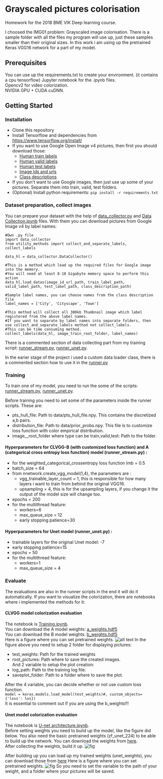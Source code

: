 # Grayscaled pictures colorisation  

Homework for the 2018 BME VIK Deep learning course.

I choosed the IMG01 problem: Grayscaled image colorisation.
There is a sample folder with all the files my program will use up, just these samples smaller than their original sizes.
In this work i am using up the pretrained Keras VGG16 network for a part of my model.

## Prerequisites  
You can use up the requirements.txt to create your environment. (it contains a cpu tensorflow) Jupyter notebook  for the .ipynb files.  
Opencv2 for video colorization.  
NVIDIA GPU + CUDA cuDNN.  

## Getting Started

### Installation

- Clone this repository  
- Install Tensorflow and dependencies from https://www.tensorflow.org/install/
- If you want to use Google Open Image v4 pictures, then first you should download those:
  - [Human train labels](https://storage.googleapis.com/openimages/2018_04/train/train-annotations-human-imagelabels.csv)  
  - [Human valid labels](https://storage.googleapis.com/openimages/2018_04/validation/validation-annotations-human-imagelabels.csv)  
  - [Human test labels](https://storage.googleapis.com/openimages/2018_04/test/test-annotations-human-imagelabels.csv)  
  - [Image Ids and urls](https://storage.googleapis.com/openimages/2018_04/image_ids_and_rotation.csv)  
  - [Class descriptions](https://storage.googleapis.com/openimages/2018_04/class-descriptions.csv)  
- If you don't want to use Google images, then just use up some of your pictures. Separate them into train, valid, test folders.
- (Optional) Install python requirements:
    `pip install -r requirements.txt`
    
### Dataset preparation, collect images

You can prepare your dataset with the help of [data_collector.py](https://github.com/caspien6/deep_learning/blob/master/src/data_collector.py) and [Data Collection.ipynb](https://github.com/caspien6/deep_learning/blob/master/src/Data%20Collection.ipynb) files.
With them you can download pictures from Google Image v4 by label names: 
```
#Own .py file
import data_collector
from utility_methods import collect_and_separate_labels, collect_labels

data_hl = data_collector.DataCollector()

#This is a method which load up the required files for Google image into the memory. 
#You will need at least 8-10 Gigabyte memory space to perform this action
data_hl.load_datas(image_id_url_path, train_label_path, valid_label_path, test_label_path, class_description_path)

#Sample label names, you can choose names from the class description file
label_names = ['City', 'Cityscape', 'Town']

#This method will collect all 300kb Thumbnail image which label registered from the above label names.
#If you want to separate by label names into separate folders, then use collect_and_separate_labels method not collect_labels.
#This can be time consuming method.
collect_labels(data_hl, image_train_root_folder, label_names)
```
There is a commented section of data collecting part from my training script: [runner_stream.py](https://github.com/caspien6/deep_learning/blob/master/src/runner_stream.py), [runner_unet.py](https://github.com/caspien6/deep_learning/blob/master/src/runner_unet.py).

In the earier stage of the project i used a custom data loader class, there is a commented section how to use it in the [runner.py](https://github.com/caspien6/deep_learning/blob/master/src/runner.py)

### Training
To train one of my model, you need to run the some of the scripts: [runner_stream.py](https://github.com/caspien6/deep_learning/blob/master/src/runner_stream.py), [runner_unet.py](https://github.com/caspien6/deep_learning/blob/master/src/runner_unet.py). 

Before training you need to set some of the parameters inside the runner scripts. These are:
- pts_hull_file: Path to data/pts_hull_file.npy. This contains the discretized a,b pairs.
- distribution_file: Path to data/prior_probs.npy. This file is to customize loss function with color empirical distribution.
- image_<type>_root_folder where type can be train,valid,test: Path to the <type> folder.   
  

#### Hyperparameters for CLVGG-B (with customized loss function) and A (categorical cross entropy loss function) model (runner_stream.py) :
- for the weighted_categorical_crossentropy loss function lmb = 0.5  
- batch_size = 64
- from nnetwork.create_vgg_model(1,4), the parameters are : 
  - vgg_trainable_layer_count = 1, this is responsible for how many layers i want to train from behind the original VGG16.
  - upsampling = 4, this is for the upsampling layers, if you change it the output of the model size will change too.
- epochs = 200
- for the multithread feature: 
  - workers=6
  - max_queue_size = 12
  - early stopping patience=30
  
#### Hyperparameters for Unet model (runner_unet.py) :
- trainable layers for the original Unet model: -7
- early stopping patience=15
- epochs = 50
- for the multithread feature: 
  - workers=1
  - max_queue_size = 4
  
### Evaluate
The evaluations are also in the runner scripts in the end it will do it automatically.
If you want to visualize the colorization, there are notebooks where i implemented the methods for it:

#### CLVGG model colorization evaluation
The notebook is [Training.ipynb](https://github.com/caspien6/deep_learning/blob/master/src/Training.ipynb).  
You can download the A model weights: [a_weights.hdf5](https://drive.google.com/open?id=13MPUkLqiGiKOdWPuh1g2Q3FbM9rJ_yw4)  
You can download the B model weights: [b_weights.hdf5](https://drive.google.com/open?id=13MPUkLqiGiKOdWPuh1g2Q3FbM9rJ_yw4)  
Here is a figure where you can set pretrained weights.
![alt text]()
In the figure above you need to setup 2 folder for displaying pictures:
- test_weights: Path for the trained weights
- root_pictures: Path where to save the created images.  
And 2 variable to setup the plot creation:
- log_path: Path to the training log file.
- saveplot_folder: Path to a folder where to save the plot.

After the 4 variable, you can decide whether or not use custom loss function.  
`model = keras.models.load_model(test_weights)#, custom_objects={'loss': los})`  
It is essential to comment out if you are using the b_weights!!!

#### Unet model colorization evaluation
The notebook is [U-net architecture.ipynb](https://github.com/caspien6/deep_learning/blob/master/src/U-net%20architecture.ipynb).  
Before setting weights you need to build up the model, like the figure did below.
You also need the basic pretrained weights (zf_unet_224) to be able to build up the network. You can download the weights from [here](https://drive.google.com/drive/u/0/folders/13MPUkLqiGiKOdWPuh1g2Q3FbM9rJ_yw4).  
After collecting the weights, build it up.
![fig]()

After building up you can load up my trained weights (unet_weights), you can download those from [here](https://drive.google.com/drive/u/0/folders/13MPUkLqiGiKOdWPuh1g2Q3FbM9rJ_yw4)
Here is a figure where you can set pretrained weights.
![fig]()
So you need to set the variable to the path of your weight, and a folder where your pictures will be saved.




